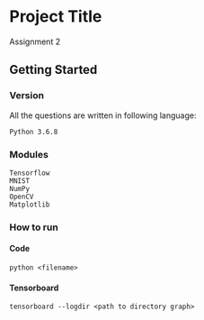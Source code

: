 # Project Title

Assignment 2

## Getting Started

### Version

All the questions are written in following language:
```
Python 3.6.8
```

### Modules
```
Tensorflow
MNIST
NumPy
OpenCV
Matplotlib
```
### How to run

#### Code

```
python <filename>
```

#### Tensorboard

```
tensorboard --logdir <path to directory graph>
```